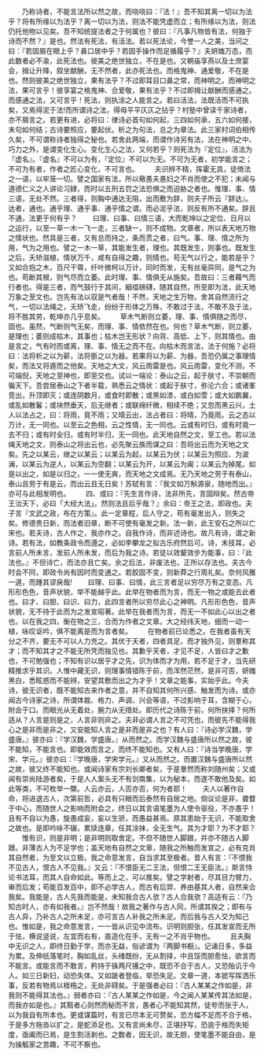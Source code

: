 <!-- { "loadSidebar": true } -->
　　乃称诗者，不能言法所以然之故，而哓哓曰：『法！』吾不知其离一切以为法乎？将有所缘以为法乎？离一切以为法，则法不能凭虚而立；有所缘以为法，则法仍托他物以见矣。吾不知统提法者之于何属也？彼曰：『凡事凡物皆有法，何独于诗而不然？』是也。然法有死法，有活法。若以死法论，今誉一人之美，当问之曰：『若固眉在眼上乎？鼻口居中乎？若固手操作而足循履乎？』夫妍媸万态，而此数者必不渝，此死法也。彼美之绝世独立，不在是也。又朝庙享燕以及士庶宴会，揖让升降，叙坐献酬，无不然者，此亦死法也。而格鬼神、通爱敬，不在是也。然则彼美之绝世独立，果有法乎？不过即耳目口鼻之常，而神明之。而神明之法，果可言乎！彼享宴之格鬼神、合爱敬，果有法乎？不过即揖让献酬而感通之。而感通之法，又可言乎！死法，则执涂之人能言之。若曰活法，法既活而不可执矣，又焉得泥于法!而所谓诗之法，得毋平平仄仄之拈乎？村塾中曾读千家诗者，亦不屑言之。若更有进，必将曰：律诗必首句如何起，三四如何承，五六如何接，末句如何结；古诗要照应，要起伏。析之为句法，总之为章法。此三家村词伯相传久矣，不可谓称诗者独得之秘也。若舍此两端，而谓作诗另有法，法在神明之中、巧力之外，是谓变化生心。变化生心之法，又何若乎？则死法为『定位』，活法为『虚名』。『虚名』不可以为有，『定位』不可以为无。不可为无者，初学能言之；不可为有者，作者之匠心变化，不可言也。
　　夫识辨不精，挥霍无具，徒倚法之一语，以牢笼一切。譬之国家有法，所以儆愚夫愚妇之不肖而使之不犯；未闻与道德仁义之人讲论习肄，而时以五刑五罚之法恐惧之而迫胁之者也。惟理、事、情三语，无处不然。三者得，则胸中通达无阻，出而敷为辞，则夫子所云『辞达』。达者，通也。通乎理、通乎事、通乎情之谓。而必泥乎法，则反有所不通矣。辞且不通，法更于何有乎？
　　曰理、曰事、曰情三语，大而乾坤以之定位、日月以之运行，以至一草一木一飞一走，三者缺一，则不成物。文章者，所以表天地万物之情状也。然具是三者，又有总而持之，条而贯之者，曰气。事、理、情之所为用，气为之用也。譬之一木一草，其能发生者，理也。其既发生，则事也。既发生之后，夭矫滋植，情状万千，咸有自得之趣，则情也。苟无气以行之，能若是乎？又如合抱之木，百尺干霄，纤叶微柯以万计，同时而发，无有丝毫异同，是气之为也。苟断其根，则气尽而立萎。此时理、事、情俱无从施矣。吾故曰：三者藉气而行者也。得是三者，而气鼓行于其间，絪缊磅礴，随其自然，所至即为法，此天地万象之至文也。岂先有法以驭是气者哉！不然，天地之生万物，舍其自然流行之气，一切以法绳之，夭矫飞走，纷纷于形体之万殊，不敢过于法，不敢不及于法，将不胜其劳，乾坤亦几乎息矣。
　　草木气断则立萎，理、事、情俱随之而尽，固也。虽然，气断则气无矣，而理、事、情依然在也。何也？草木气断，则立萎，是理也；萎则成枯木，其事也；枯木岂无形状？向背、高低、上下，则其情也。由是言之，气有时而或离，理、事、情无之而不在。向枯木而言法，法于何施？必将曰：法将析之以为薪，法将斵之以为器。若果将以为薪、为器，吾恐仍属之事理情矣，而法又将遁而之他矣。天地之大文，风云雨雷是也。风云雨雷，变化不测，不可端倪，天地之至神也，即至交也。试以一端论：泰山之云，起于肤寸，不崇朝而徧天下。吾尝居泰山之下者半载，熟悉云之情状：或起于肤寸，弥沦六合；或诸峯竞出，升顶即灭；或连阴数月，或食时即散；或黑如漆，或白如雪；或大如鹏翼，或乱如散鬊；或块然垂天，后无继者；或联绵纤微，相续不绝；又忽而黑云兴，土人以法占之，曰：将雨，竟不雨；又晴云出，法占者曰：将晴，乃竟雨。云之态以万计，无一同也。以至云之色相，云之性情，无一同也。云或有时归，或有时竟一去不归；或有时全归，或有时半归，无一同也。此天地自然之文，至工也。若以法绳天地之文，则泰山之将出云也，必先聚云族而谋之曰：吾将出云而为天地之文矣。先之以某云，继之以某云；以某云为起，以某云为伏；以某云为照应、为波澜，以某云为逆人，以某云为空翻；以某云为开，以某云为阖；以某云为掉尾。如是以出之，如是以归之，一一使无爽，而天地之文成焉。无乃天地之劳于有泰山，泰山且劳于有是云，而出云且无日矣！苏轼有言：『我文如万斛源泉，随地而出。』亦可与此相发明也。
　　四、或曰：『先生言作诗，法非所先，言固辩矣。然古帝王治天下，必曰「大经大法」。然则法且后乎哉？』余曰：帝王之法，即政也。夫子言『文武之政，布在方策』。此一定章程，后人守之，苟有毫发出入，则失之矣。修德贵日新，而法者旧章，断不可使有毫发之新。法一新，此王安石之所以亡宋也。若夫诗，古人作之，我亦作之。自我作诗，而非述诗也。故凡有诗，谓之新诗。若有法，如教条政令而遵之，必如李攀龙之拟古乐府然后可。诗，末技耳，必言前人所未言，发前人所未发，而后为我之诗。若徒以效颦效步为能事，曰：『此法也。』不但诗亡，而法亦且亡矣。余之后法，非废法也，正所以存法也。夫古今时会不同，即政令尚有因时而变通之。若胶固不变，则新莽之行周礼矣。奈何风雅一道，而踵其谬戾哉!
　　曰理、曰事、曰情，此三言者足以穷尽万有之变态。凡形形色色，音声状貌，举不能越乎此。此举在物者而为言，而无一物之或能去此者也。曰才、曰胆、曰识、曰力，此四言者所以穷尽此心之神明。凡形形色色，音声状貌，无不待于此而为之发宣昭著。此举在我者而为言，而无一不如此心以出之者也。以在我之四，衡在物之三，合而为作者之文章。大之经纬天地，细而一动一植，咏叹讴吟，俱不能离是而为言者矣。
　　在物者前已论悉之。在我者虽有天分之不齐，要无不可以人力充之。其优于天者，四者具足，而才独外见，则羣称其才；而不知其才之不能无所凭而独见也。其歉乎天者，才见不足，人皆曰才之歉也，不可勉强也；不知有识以居乎才之先，识为体而才为用，若不足于才，当先研精推求乎其识。人惟中藏无识，则理事情错陈于前，而浑然茫然，是非可否，妍媸黑白，悉眩惑而不能辨，安望其敷而出之为才乎！文章之能事，实始乎此。今夫诗，彼无识者，既不能知古来作者之意，并不自知其何所兴感、触发而为诗。或亦闻古今诗家之诗，所谓体裁、格力、声调、兴会等语，不过影响于耳，含糊于心，附会于口。而眼光从无着处，腕力从无措处。即历代之诗陈于前，何所抉择？何所适从？人言是则是之，人言非则非之。夫非必谓人言之不可凭也，而彼先不能得我心之是非而是非之，又安能知人言之是非而是非之也？有人曰：『诗必学汉魏，学盛唐。』彼亦曰：『学汉魏，学盛唐。』从而然之。而学汉魏与盛唐所以然之故，彼不能知，不能言也。即能效而言之，而终不能知也。又有人曰：『诗当学晚唐，学宋、学元。』彼亦曰：『学晚唐，学宋学元。』又从而然之。而置汉魏与盛唐所以然之故，彼又终不能知也。或闻诗家有宗刘长卿者矣，于是羣然而称刘随州矣；又或闻有崇尚陆游者矣，于是人人案头无不有剑南集，以为秘本，而遂不敢他及矣。如此等类，不可枚举一槩。人云亦云，人否亦否，何为者耶！
　　夫人以著作自命，将进退古人，次第前哲，必具有只眼而后泰然有自居之地。倘议论是非，聋瞀于中心，而随世人之影响而附会之，终日以其言语笔墨为人使令驱役，不亦愚乎！且有不自以为愚，旋愚成妄，妄以生骄，而愚益甚焉。原其患始于无识，不能取舍之故也。是即吟咏不辍，累牍连章，任其涂抹，全无生气。其为才耶？为不才耶？
　　惟有识，则是非明；是非明则取舍定。不但不随世人脚跟，并亦不随古人脚跟。非薄古人为不足学也；盖天地有自然之文章，随我之所触而发宣之，必有克肖其自然者，为至文以立极。我之命意发言，自当求其至极者。昔人有言：『不恨我不见古人，恨古人不见我。』又云：『不恨臣无二王法，但恨二王无臣法。』斯言恃论书法耳，而其人自命如此。等而上之，可以推矣。譬之学射者，尽其目力臂力，审而后发；苟能百发百中，即不必学古人，而古有后羿、养由基其人者，自然来合我矣。我能是，古人先我而能是，未知我合古人欤？古人合我欤？高适有云：『乃知古时人，亦有如我者。』岂不然哉！故我之著作与古人同，所谓其揆之；即有与古人异，乃补古人之所未足，亦可言古人补我之所未足。而后我与古人交为知己也。惟如是，我之命意发言，一一皆从识见中流布。识明则胆张，任其发宣而无所于怯，横说竖说，左宜而右有，直造化在手，无有一之不肖乎物也。
　　且夫胸中无识之人，即终日勤于学，而亦无益，俗谚谓为『两脚书橱』。记诵日多，多益为累。及伸纸落笔时，胸如乱丝，头绪既纷，无从割择，中且馁而胆愈怯，欲言而不能言。或能言而不敢言，矜持于铢两尺镬之中，既恐不合于古人，又恐贻讥于今人。如三日新妇，动恐失体。又如跛者登临，举恐失足。文章一道，本摅写挥洒乐事，反若有物焉以桎梏之，无处非碍矣。于是强者必曰：『古人某某之作如是，非我则不能得其法也。』弱者亦曰：『古人某某之作如是，今之闻人某某传其法如是，而我亦如是也。』其黠者心则然而秘而不言，愚者心不能知其然，徒夸而张于人，以为我自有所本也。更或谋篇时，有言已尽本无可赘矣，恐方幅不足而不合于格，于是多方拖沓以扩之，是蛇添足也。又有言尚未尽，正堪抒写，恐逾于格而失矩度，亟阖而已焉，是生割活剥也。之数者，因无识，故无胆，使笔墨不能自由，是为操觚家之苦趣，不可不察也。

